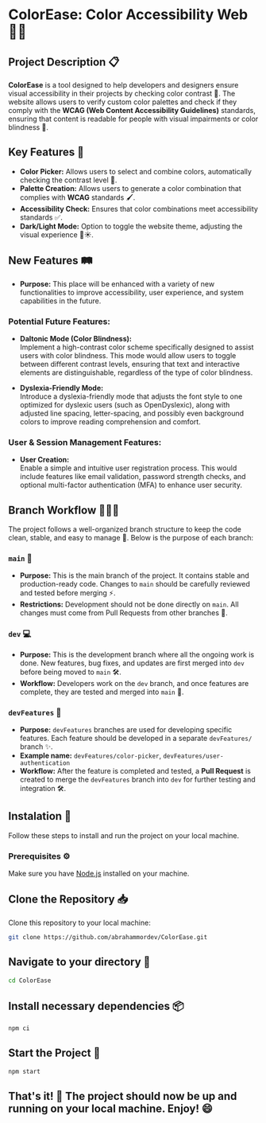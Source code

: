 # ColorEase: Color Accessibility Web 🌈✨

## Project Description 📋

**ColorEase** is a tool designed to help developers and designers ensure visual accessibility in their projects by checking color contrast 🎨. The website allows users to verify custom color palettes and check if they comply with the **WCAG (Web Content Accessibility Guidelines)** standards, ensuring that content is readable for people with visual impairments or color blindness 👀.

## Key Features 🔑

- **Color Picker:** Allows users to select and combine colors, automatically checking the contrast level 🎯.
- **Palette Creation:** Allows users to generate a color combination that complies with **WCAG** standards 🖌️.
- **Accessibility Check:** Ensures that color combinations meet accessibility standards ✅.
- **Dark/Light Mode:** Option to toggle the website theme, adjusting the visual experience 🌙☀️.

## New Features 🛤️

- **Purpose:** This place will be enhanced with a variety of new functionalities to improve accessibility, user experience, and system capabilities in the future.

### Potential Future Features:

- **Daltonic Mode (Color Blindness):**  
  Implement a high-contrast color scheme specifically designed to assist users with color blindness. This mode would allow users to toggle between different contrast levels, ensuring that text and interactive elements are distinguishable, regardless of the type of color blindness.

- **Dyslexia-Friendly Mode:**  
  Introduce a dyslexia-friendly mode that adjusts the font style to one optimized for dyslexic users (such as OpenDyslexic), along with adjusted line spacing, letter-spacing, and possibly even background colors to improve reading comprehension and comfort.

### User & Session Management Features:

- **User Creation:**  
  Enable a simple and intuitive user registration process. This would include features like email validation, password strength checks, and optional multi-factor authentication (MFA) to enhance user security.

## Branch Workflow 🧑‍💻🔄

The project follows a well-organized branch structure to keep the code clean, stable, and easy to manage 🧹. Below is the purpose of each branch:

### `main` 🚀

- **Purpose:** This is the main branch of the project. It contains stable and production-ready code. Changes to `main` should be carefully reviewed and tested before merging ⚡.
- **Restrictions:** Development should not be done directly on `main`. All changes must come from Pull Requests from other branches 🔀.

### `dev` 💻

- **Purpose:** This is the development branch where all the ongoing work is done. New features, bug fixes, and updates are first merged into `dev` before being moved to `main` 🛠️.
- **Workflow:** Developers work on the `dev` branch, and once features are complete, they are tested and merged into `main` 🚀.

### `devFeatures` 🔧

- **Purpose:** `devFeatures` branches are used for developing specific features. Each feature should be developed in a separate `devFeatures/` branch ✨.
- **Example name:** `devFeatures/color-picker`, `devFeatures/user-authentication`
- **Workflow:** After the feature is completed and tested, a **Pull Request** is created to merge the `devFeatures` branch into `dev` for further testing and integration 🛠️.

## Instalation 🚀

Follow these steps to install and run the project on your local machine.

### Prerequisites ⚙️

Make sure you have [Node.js](https://nodejs.org/) installed on your machine.

## Clone the Repository 📥

Clone this repository to your local machine:

```bash
git clone https://github.com/abrahammordev/ColorEase.git
```

## Navigate to your directory 📂

```bash
cd ColorEase
```

## Install necessary dependencies 📦

```bash
npm ci
```

## Start the Project 🚀

```bash
npm start
```
## That's it! 🎉 The project should now be up and running on your local machine. Enjoy! 😄